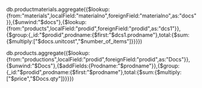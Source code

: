  db.productmaterials.aggregate({$lookup:{from:"materials",localField:"materialno",foreignField:"materialno",as:"docs"}},{$unwind:"$docs"},{$lookup:{from:"products",localField:"prodid",foreignField:"prodid",as:"dcs1"}},{$group:{_id:"$prodid",prodname:{$first:"$dcs1.prodname"},total:{$sum:{$multiply:["$docs.unitcost","$number_of_items"]}}}})


 db.products.aggregate({$lookup:{from:"productions",localField:"prodid",foreignField:"prodid",as:"Docs"}},{$unwind:"$Docs"},{$addFields:{Prodname:"$prodname"}},{$group:{_id:"$prodid",prodname:{$first:"$prodname"},total:{$sum:{$multiply:["$price","$Docs.qty"]}}}})
